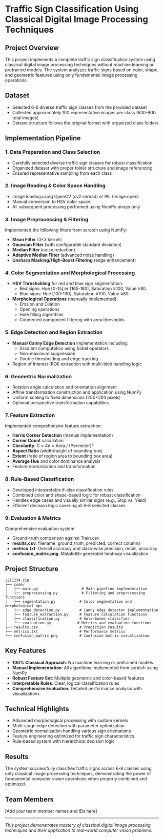 # Traffic Sign Classification Using Classical Digital Image Processing Techniques

## Project Overview
This project implements a complete traffic sign classification system using classical digital image processing techniques without machine learning or pretrained models. The system analyzes traffic signs based on color, shape, and geometric features using only fundamental image processing operations.

## Dataset
- Selected 6-8 diverse traffic sign classes from the provided dataset
- Collected approximately 100 representative images per class (600-800 total images)
- Dataset structure follows the original format with organized class folders

## Implementation Pipeline

### 1. Data Preparation and Class Selection 
- Carefully selected diverse traffic sign classes for robust classification
- Organized dataset with proper folder structure and image referencing
- Ensured representative sampling from each class

### 2. Image Reading & Color Space Handling 
- Image loading using OpenCV (cv2.imread) or PIL (Image.open)
- Manual conversion to HSV color space
- All subsequent processing performed using NumPy arrays only

### 3. Image Preprocessing & Filtering 
Implemented the following filters from scratch using NumPy:
- **Mean Filter** (3×3 kernel)
- **Gaussian Filter** (with configurable standard deviation)
- **Median Filter** (noise reduction)
- **Adaptive Median Filter** (advanced noise handling)
- **Unsharp Masking/High-Boost Filtering** (edge enhancement)

### 4. Color Segmentation and Morphological Processing 
- **HSV Thresholding** for red and blue sign segmentation:
  - Red signs: Hue [0-15] or [165-180], Saturation ≥100, Value ≥80
  - Blue signs: Hue [100-130], Saturation ≥100, Value ≥80
- **Morphological Operations** (manually implemented):
  - Erosion and Dilation
  - Opening operations
  - Hole filling algorithms
  - Connected component filtering with area thresholds

### 5. Edge Detection and Region Extraction 
- **Manual Canny Edge Detection** implementation including:
  - Gradient computation using Sobel operators
  - Non-maximum suppression
  - Double thresholding and edge tracking
- Region of Interest (ROI) extraction with multi-blob handling logic

### 6. Geometric Normalization 
- Rotation angle calculation and orientation alignment
- Affine transformation construction and application using NumPy
- Uniform scaling to fixed dimensions (200×200 pixels)
- Optional perspective transformation capabilities

### 7. Feature Extraction 
Implemented comprehensive feature extraction:
- **Harris Corner Detection** (manual implementation)
- **Corner Count** calculation
- **Circularity**: C = 4π × Area / (Perimeter)²
- **Aspect Ratio** (width/height of bounding box)
- **Extent** (ratio of region area to bounding box area)
- **Average Hue** and color dominance analysis
- Feature normalization and transformation

### 8. Rule-Based Classification 
- Developed interpretable if-else classification rules
- Combined color and shape-based logic for robust classification
- Handles edge cases and visually similar signs (e.g., Stop vs. Yield)
- Efficient decision logic covering all 6-8 selected classes

### 9. Evaluation & Metrics 
Comprehensive evaluation system:
- Ground-truth comparison against Train.csv
- **results.csv**: filename, ground_truth, predicted, correct columns
- **metrics.txt**: Overall accuracy and class-wise precision, recall, accuracy
- **confusion_matrix.png**: Matplotlib-generated heatmap visualization

## Project Structure
```
i211234.zip
├── code/
│   ├── main.py                    # Main pipeline implementation
│   ├── preprocessing.py           # Filtering and preprocessing functions
│   ├── segmentation.py           # Color segmentation and morphological ops
│   ├── edge_detection.py         # Canny edge detector implementation
│   ├── feature_extraction.py     # Feature calculation functions
│   ├── classification.py         # Rule-based classifier
│   └── evaluation.py            # Metrics and evaluation functions
├── results.csv                   # Prediction results
├── metrics.txt                   # Performance metrics
└── confusion_matrix.png          # Confusion matrix visualization
```

## Key Features
- **100% Classical Approach**: No machine learning or pretrained models
- **Manual Implementation**: All algorithms implemented from scratch using NumPy
- **Robust Feature Set**: Multiple geometric and color-based features
- **Interpretable Rules**: Clear, logical classification rules
- **Comprehensive Evaluation**: Detailed performance analysis with visualizations

## Technical Highlights
- Advanced morphological processing with custom kernels
- Multi-stage edge detection with parameter optimization
- Geometric normalization handling various sign orientations
- Feature engineering optimized for traffic sign characteristics
- Rule-based system with hierarchical decision logic

## Results
The system successfully classifies traffic signs across 6-8 classes using only classical image processing techniques, demonstrating the power of fundamental computer vision operations when properly combined and optimized.

## Team Members
[Add your team member names and IDs here]

---
*This project demonstrates mastery of classical digital image processing techniques and their application to real-world computer vision problems.*

